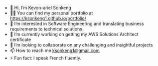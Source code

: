 - 👋 Hi, I’m Kevon-ariel Sonkeng
- 👨‍💻 You can find my personal portfolio at https://ksonkeng1.github.io/portfolio/
- 👀 I’m interested in Software Engineering and translating business requirements to technical solutions
- 🌱 I’m currently working on getting my AWS Solutions Architect certificate
- 💞️ I’m looking to collaborate on any challenging and insightful projects
- 📫 How to reach me ksonkeng1@gmail.com
- ⚡ Fun fact: I speak French fluently.

<!---
ksonkeng1/ksonkeng1 is a ✨ special ✨ repository because its `README.md` (this file) appears on your GitHub profile.
You can click the Preview link to take a look at your changes.
--->
